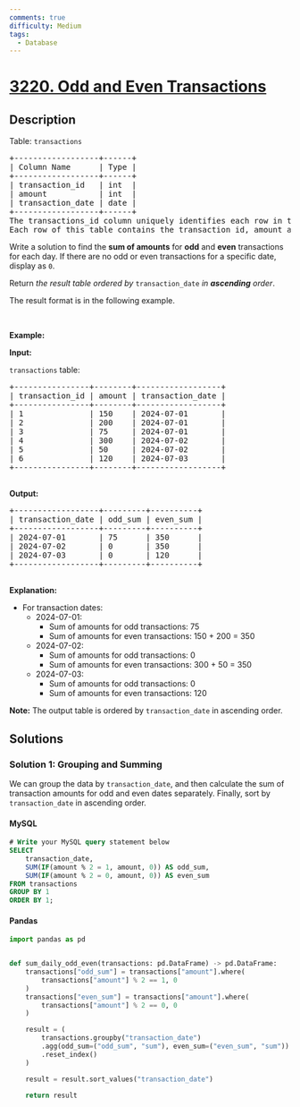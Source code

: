 ```yaml
---
comments: true
difficulty: Medium
tags:
  - Database
---
```


<!-- problem:start -->

# [3220. Odd and Even Transactions](https://leetcode.com/problems/odd-and-even-transactions)

## Description

<!-- description:start -->

<p>Table: <code>transactions</code></p>

<pre>
+------------------+------+
| Column Name      | Type | 
+------------------+------+
| transaction_id   | int  |
| amount           | int  |
| transaction_date | date |
+------------------+------+
The transactions_id column uniquely identifies each row in this table.
Each row of this table contains the transaction id, amount and transaction date.
</pre>

<p>Write a solution to find the <strong>sum of amounts</strong> for <strong>odd</strong> and <strong>even</strong> transactions for each day. If there are no odd or even transactions for a specific date, display as <code>0</code>.</p>

<p>Return <em>the result table ordered by</em> <code>transaction_date</code> <em>in <strong>ascending</strong> order</em>.</p>

<p>The result format is in the following example.</p>

<p>&nbsp;</p>
<p><strong class="example">Example:</strong></p>

<div class="example-block">
<p><strong>Input:</strong></p>

<p><code>transactions</code> table:</p>

<pre class="example-io">
+----------------+--------+------------------+
| transaction_id | amount | transaction_date |
+----------------+--------+------------------+
| 1              | 150    | 2024-07-01       |
| 2              | 200    | 2024-07-01       |
| 3              | 75     | 2024-07-01       |
| 4              | 300    | 2024-07-02       |
| 5              | 50     | 2024-07-02       |
| 6              | 120    | 2024-07-03       |
+----------------+--------+------------------+
  </pre>

<p><strong>Output:</strong></p>

<pre class="example-io">
+------------------+---------+----------+
| transaction_date | odd_sum | even_sum |
+------------------+---------+----------+
| 2024-07-01       | 75      | 350      |
| 2024-07-02       | 0       | 350      |
| 2024-07-03       | 0       | 120      |
+------------------+---------+----------+
  </pre>

<p><strong>Explanation:</strong></p>

<ul>
	<li>For transaction dates:
	<ul>
		<li>2024-07-01:
		<ul>
			<li>Sum of amounts for odd transactions: 75</li>
			<li>Sum of amounts for even transactions: 150 + 200 = 350</li>
		</ul>
		</li>
		<li>2024-07-02:
		<ul>
			<li>Sum of amounts for odd transactions: 0</li>
			<li>Sum of amounts for even transactions: 300 + 50 = 350</li>
		</ul>
		</li>
		<li>2024-07-03:
		<ul>
			<li>Sum of amounts for odd transactions: 0</li>
			<li>Sum of amounts for even transactions: 120</li>
		</ul>
		</li>
	</ul>
	</li>
</ul>

<p><strong>Note:</strong> The output table is ordered by <code>transaction_date</code> in ascending order.</p>
</div>

<!-- description:end -->

## Solutions

<!-- solution:start -->

### Solution 1: Grouping and Summing

We can group the data by `transaction_date`, and then calculate the sum of transaction amounts for odd and even dates separately. Finally, sort by `transaction_date` in ascending order.

<!-- tabs:start -->

#### MySQL

```sql
# Write your MySQL query statement below
SELECT
    transaction_date,
    SUM(IF(amount % 2 = 1, amount, 0)) AS odd_sum,
    SUM(IF(amount % 2 = 0, amount, 0)) AS even_sum
FROM transactions
GROUP BY 1
ORDER BY 1;
```

#### Pandas

```python
import pandas as pd


def sum_daily_odd_even(transactions: pd.DataFrame) -> pd.DataFrame:
    transactions["odd_sum"] = transactions["amount"].where(
        transactions["amount"] % 2 == 1, 0
    )
    transactions["even_sum"] = transactions["amount"].where(
        transactions["amount"] % 2 == 0, 0
    )

    result = (
        transactions.groupby("transaction_date")
        .agg(odd_sum=("odd_sum", "sum"), even_sum=("even_sum", "sum"))
        .reset_index()
    )

    result = result.sort_values("transaction_date")

    return result
```

<!-- tabs:end -->

<!-- solution:end -->

<!-- problem:end -->
